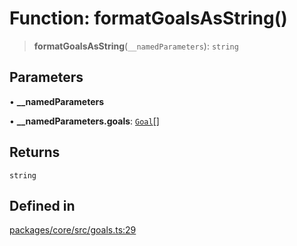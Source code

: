 # Function: formatGoalsAsString()

> **formatGoalsAsString**(`__namedParameters`): `string`

## Parameters

• **\_\_namedParameters**

• **\_\_namedParameters.goals**: [`Goal`](../interfaces/Goal.md)[]

## Returns

`string`

## Defined in

[packages/core/src/goals.ts:29](https://github.com/okcashpro/okai/blob/7fcf54e7fb2ba027d110afcc319c0b01b3f181dc/packages/core/src/goals.ts#L29)
